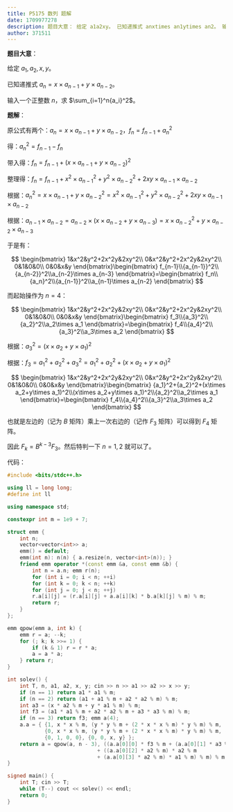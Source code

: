 ```yaml
---
title: P5175 数列 题解
date: 1709977278
description: 题目大意： 给定 a1a2xy。 已知递推式 anxtimes an1ytimes an2。 输入一个正整数 n，求 sumi1nai2。 题解： 原公式有两
author: 371511
---
```


**题目大意**：

给定 $a_1,a_2,x,y$。

已知递推式 $a_n=x\times a_{n-1}+y\times a_{n-2}$。

输入一个正整数 $n$，求 $\sum_{i=1}^n{a_i}^2$。

**题解**：

原公式有两个：$a_n=x\times a_{n-1}+y\times a_{n-2}$，$f_n=f_{n-1}+{a_n}^2$

得：${a_n}^2=f_{n-1}-f_n$

带入得：$f_n=f_{n-1}+(x\times a_{n-1}+y\times a_{n-2})^2$

整理得：$f_n=f_{n-1}+x^2\times{a_{n-1}}^2+y^2\times{a_{n-2}}^2+2xy\times a_{n-1}\times a_{n-2}$

根据：${a_n}^2={x\times a_{n-1}+y\times a_{n-2}}^2=x^2\times{a_{n-1}}^2+y^2\times{a_{n-2}}^2+2xy\times a_{n-1}\times a_{n-2}$

根据：$a_{n-1}\times a_{n-2}=a_{n-2}\times(x\times a_{n-2}+y\times a_{n-3})=x\times {a_{n-2}}^2+y\times a_{n-2}\times a_{n-3}$

于是有：

$$
\begin{bmatrix}
1&x^2&y^2+2x^2y&2xy^2\\
0&x^2&y^2+2x^2y&2xy^2\\
0&1&0&0\\
0&0&x&y
\end{bmatrix}\begin{bmatrix}
f_{n-1}\\{a_{n-1}}^2\\{a_{n-2}}^2\\a_{n-2}\times a_{n-3}
\end{bmatrix}=\begin{bmatrix}
f_n\\{a_n}^2\\{a_{n-1}}^2\\a_{n-1}\times a_{n-2}
\end{bmatrix}
$$

而起始操作为 $n=4$：

$$
\begin{bmatrix}
1&x^2&y^2+2x^2y&2xy^2\\
0&x^2&y^2+2x^2y&2xy^2\\
0&1&0&0\\
0&0&x&y
\end{bmatrix}\begin{bmatrix}
f_3\\{a_3}^2\\{a_2}^2\\a_2\times a_1
\end{bmatrix}=\begin{bmatrix}
f_4\\{a_4}^2\\{a_3}^2\\a_3\times a_2
\end{bmatrix}
$$

根据：${a_3}^2=(x\times a_2+y\times a_1)^2$

根据：$f_3={a_1}^2+{a_2}^2+{a_3}^2={a_1}^2+{a_2}^2+(x\times a_2+y\times a_1)^2$

$$
\begin{bmatrix}
1&x^2&y^2+2x^2y&2xy^2\\
0&x^2&y^2+2x^2y&2xy^2\\
0&1&0&0\\
0&0&x&y
\end{bmatrix}\begin{bmatrix}
{a_1}^2+{a_2}^2+(x\times a_2+y\times a_1)^2\\(x\times a_2+y\times a_1)^2\\{a_2}^2\\a_2\times a_1
\end{bmatrix}=\begin{bmatrix}
f_4\\{a_4}^2\\{a_3}^2\\a_3\times a_2
\end{bmatrix}
$$

也就是左边的（记为 $B$ 矩阵）乘上一次右边的（记作 $F_3$ 矩阵）可以得到 $F_4$ 矩阵。

因此 $F_k=B^{k-3}F_3$。然后特判一下 $n=1,2$ 就可以了。

代码：

```cpp
#include <bits/stdc++.h>

using ll = long long;
#define int ll

using namespace std;

constexpr int m = 1e9 + 7;

struct emm {
	int n;
	vector<vector<int>> a;
	emm() = default;
	emm(int n): n(n) { a.resize(n, vector<int>(n)); }
	friend emm operator *(const emm &a, const emm &b) {
		int n = a.n; emm r(n);
		for (int i = 0; i < n; ++i)
		for (int k = 0; k < n; ++k)
		for (int j = 0; j < n; ++j)
		r.a[i][j] = (r.a[i][j] + a.a[i][k] * b.a[k][j] % m) % m;
		return r;
	}
};

emm qpow(emm a, int k) {
	emm r = a; --k;
	for (; k; k >>= 1) {
		if (k & 1) r = r * a;
		a = a * a;
	} return r;
}

int solev() {
	int T, n, a1, a2, x, y; cin >> n >> a1 >> a2 >> x >> y;
	if (n == 1) return a1 * a1 % m;
	if (n == 2) return (a1 + a1 % m + a2 * a2 % m) % m;
	int a3 = (x * a2 % m + y * a1 % m) % m;
	int f3 = (a1 * a1 % m + a2 * a2 % m + a3 * a3 % m) % m;
	if (n == 3) return f3; emm a(4);
	a.a = { {1, x * x % m, (y * y % m + (2 * x * x % m) * y % m) % m, (2 * x * y % m) * y % m},
		    {0, x * x % m, (y * y % m + (2 * x * x % m) * y % m) % m, (2 * x * y % m) * y % m},
		    {0, 1, 0, 0}, {0, 0, x, y} };
	return a = qpow(a, n - 3), ((a.a[0][0] * f3 % m + (a.a[0][1] * a3 % m) * a3 % m) % m
							 + ((a.a[0][2] * a2 % m) * a2 % m
							 + (a.a[0][3] * a2 % m) * a1 % m) % m) % m;
}

signed main() {
	int T; cin >> T;
	while (T--) cout << solev() << endl;
	return 0;
}
```
